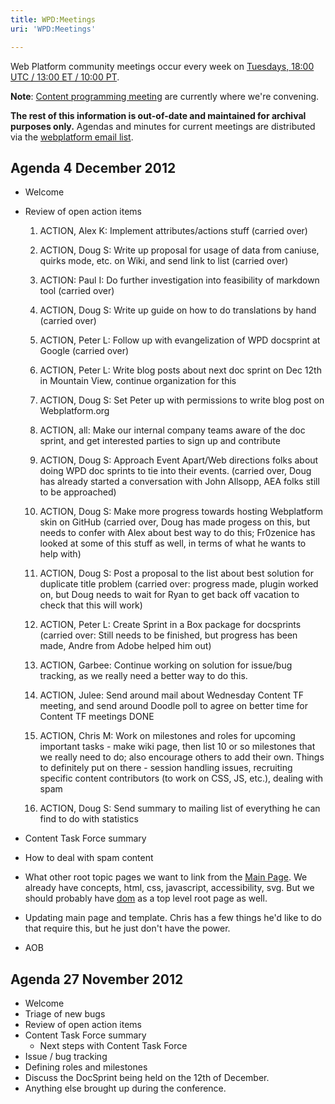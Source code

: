 ```yaml
---
title: WPD:Meetings
uri: 'WPD:Meetings'

---
```

Web Platform community meetings occur every week on [Tuesdays, 18:00 UTC / 13:00 ET / 10:00 PT](http://everytimezone.com/#2014-2-25,1800).

**Note**: [Content programming meeting](http://docs.webplatform.org/wiki/WPD:Community/Meetings/Content) are currently where we're convening.

**The rest of this information is out-of-date and maintained for archival purposes only.** Agendas and minutes for current meetings are distributed via the [webplatform email list](http://lists.w3.org/Archives/Public/public-webplatform/).

## Agenda 4 December 2012

-   Welcome

-   Review of open action items

    1.  ACTION, Alex K: Implement attributes/actions stuff (carried over)

    2.  ACTION, Doug S: Write up proposal for usage of data from caniuse, quirks mode, etc. on Wiki, and send link to list (carried over)

    3.  ACTION: Paul I: Do further investigation into feasibility of markdown tool (carried over)

    4.  ACTION, Doug S: Write up guide on how to do translations by hand (carried over)

    5.  ACTION, Peter L: Follow up with evangelization of WPD docsprint at Google (carried over)

    6.  ACTION, Peter L: Write blog posts about next doc sprint on Dec 12th in Mountain View, continue organization for this

    7.  ACTION, Doug S: Set Peter up with permissions to write blog post on Webplatform.org

    8.  ACTION, all: Make our internal company teams aware of the doc sprint, and get interested parties to sign up and contribute

    9.  ACTION, Doug S: Approach Event Apart/Web directions folks about doing WPD doc sprints to tie into their events. (carried over, Doug has already started a conversation with John Allsopp, AEA folks still to be approached)

    10. ACTION, Doug S: Make more progress towards hosting Webplatform skin on GitHub (carried over, Doug has made progess on this, but needs to confer with Alex about best way to do this; Fr0zenice has looked at some of this stuff as well, in terms of what he wants to help with)

    11. ACTION, Doug S: Post a proposal to the list about best solution for duplicate title problem (carried over: progress made, plugin worked on, but Doug needs to wait for Ryan to get back off vacation to check that this will work)

    12. ACTION, Peter L: Create Sprint in a Box package for docsprints (carried over: Still needs to be finished, but progress has been made, Andre from Adobe helped him out)

    13. ACTION, Garbee: Continue working on solution for issue/bug tracking, as we really need a better way to do this.

    14. ACTION, Julee: Send around mail about Wednesday Content TF meeting, and send around Doodle poll to agree on better time for Content TF meetings DONE

    15. ACTION, Chris M: Work on milestones and roles for upcoming important tasks - make wiki page, then list 10 or so milestones that we really need to do; also encourage others to add their own. Things to definitely put on there - session handling issues, recruiting specific content contributors (to work on CSS, JS, etc.), dealing with spam

    16. ACTION, Doug S: Send summary to mailing list of everything he can find to do with statistics

-   Content Task Force summary

-   How to deal with spam content

-   What other root topic pages we want to link from the [Main Page](/Main_Page). We already have concepts, html, css, javascript, accessibility, svg. But we should probably have [dom](/dom) as a top level root page as well.

-   Updating main page and template. Chris has a few things he'd like to do that require this, but he just don't have the power.

-   AOB

## Agenda 27 November 2012

-   Welcome
-   Triage of new bugs
-   Review of open action items
-   Content Task Force summary
    -   Next steps with Content Task Force
-   Issue / bug tracking
-   Defining roles and milestones
-   Discuss the DocSprint being held on the 12th of December.
-   Anything else brought up during the conference.
